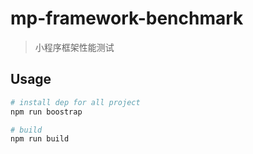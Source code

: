 # mp-framework-benchmark

> 小程序框架性能测试

## Usage

```bash
# install dep for all project
npm run boostrap

# build
npm run build
```
